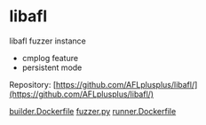 # libafl

libafl fuzzer instance 
  - cmplog feature
  - persistent mode

Repository: [https://github.com/AFLplusplus/libafl/](https://github.com/AFLplusplus/libafl/)

[builder.Dockerfile](builder.Dockerfile)
[fuzzer.py](fuzzer.py)
[runner.Dockerfile](runner.Dockerfile)
